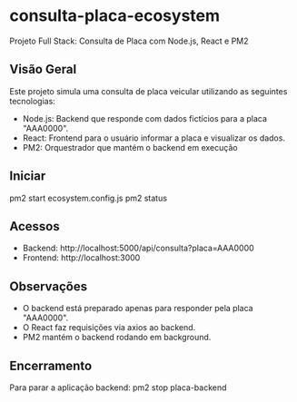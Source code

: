 # consulta-placa-ecosystem

Projeto Full Stack: Consulta de Placa com Node.js, React e PM2

Visão Geral
---------------------------------------------------------------------------------------
Este projeto simula uma consulta de placa veicular utilizando as seguintes tecnologias:

- Node.js: Backend que responde com dados fictícios para a placa "AAA0000".
- React: Frontend para o usuário informar a placa e visualizar os dados.
- PM2: Orquestrador que mantém o backend em execução


Iniciar
---------------------------------------------------------------------------------------
pm2 start ecosystem.config.js
pm2 status


Acessos
---------------------------------------------------------------------------------------
- Backend: http://localhost:5000/api/consulta?placa=AAA0000
- Frontend: http://localhost:3000


Observações
---------------------------------------------------------------------------------------
- O backend está preparado apenas para responder pela placa "AAA0000".
- O React faz requisições via axios ao backend.
- PM2 mantém o backend rodando em background.

Encerramento
---------------------------------------------------------------------------------------
Para parar a aplicação backend:
pm2 stop placa-backend
